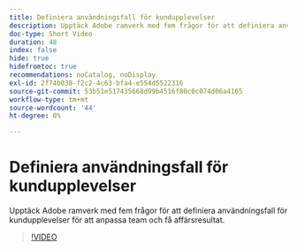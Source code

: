 ```yaml
---
title: Definiera användningsfall för kundupplevelser
description: Upptäck Adobe ramverk med fem frågor för att definiera användningsfall för kundupplevelser för att anpassa team och få affärsresultat.
doc-type: Short Video
duration: 48
index: false
hide: true
hidefromtoc: true
recommendations: noCatalog, noDisplay
exl-id: 2f74b038-f2c2-4c63-bfa4-e554d5522316
source-git-commit: 53b51e517435668d99b4516f80c0c074d06a4165
workflow-type: tm+mt
source-wordcount: '44'
ht-degree: 0%

---
```


# Definiera användningsfall för kundupplevelser

Upptäck Adobe ramverk med fem frågor för att definiera användningsfall för kundupplevelser för att anpassa team och få affärsresultat.

<!-- 85_S651_3442537_47_defining-customer-experience-use-cases -->
>[!VIDEO](https://video.tv.adobe.com/v/3458292/?learn=on&enablevpops=true)
